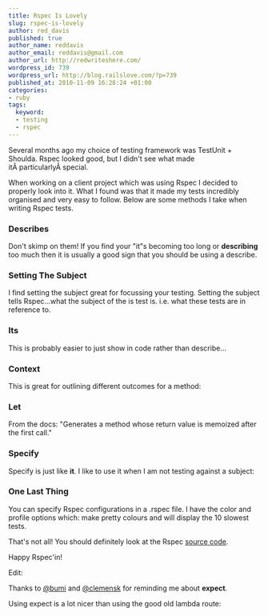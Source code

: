 ```yaml
--- 
title: Rspec Is Lovely
slug: rspec-is-lovely
author: red_davis
published: true
author_name: reddavis
author_email: reddavis@gmail.com
author_url: http://redwriteshere.com/
wordpress_id: 739
wordpress_url: http://blog.railslove.com/?p=739
published_at: 2010-11-09 16:28:24 +01:00
categories: 
- ruby
tags: 
  keyword: 
  - testing
  - rspec
---
```

Several months ago my choice of testing framework was TestUnit + Shoulda. Rspec looked good, but I didn't see what made it&Acirc;&nbsp;particularly&Acirc;&nbsp;special.

When working on a client project which was using Rspec I decided to properly look into it. What I found was that it made my tests incredibly organised and very easy to follow. Below are some methods I take when writing Rspec tests.
<h3>Describes</h3>
Don't skimp on them! If you find your "it"s becoming too long or <strong>describing</strong> too much then it is usually a good sign that you should be using a describe.

<script src="https://gist.github.com/669076.js?file=gistfile1.rb"></script>
<h3>Setting The Subject</h3>

I find setting the subject great for focussing your testing. Setting the subject tells Rspec...what the subject of the is test is. i.e. what these tests are in reference to.  <script src="https://gist.github.com/669090.js?file=gistfile1.rb"></script>

<h3>Its</h3>

This is probably easier to just show in code rather than describe...

<script src="https://gist.github.com/669093.js?file=gistfile1.rb"></script>

<h3>Context</h3>

This is great for outlining different outcomes for a method:

<script src="https://gist.github.com/669111.js?file=gistfile1.rb"></script>

<h3>Let</h3>

From the docs: "Generates a method whose return value is memoized after the first call."

<script src="https://gist.github.com/669118.js?file=gistfile1.rb"></script>

<h3>Specify</h3>

Specify is just like <strong>it</strong>. I like to use it when I am not testing against a subject:

<script src="https://gist.github.com/669129.js?file=gistfile1.rb"></script>

<h3>One Last Thing</h3>

You can specify Rspec configurations in a .rspec file. I have the color and profile options which: make pretty colours and will display the 10 slowest tests.

<script src="https://gist.github.com/669133.js?file=.rspec"></script>

That's not all! You should definitely look at the Rspec <a href="http://github.com/rspec/">source code</a>.

Happy Rspec'in!

Edit:

Thanks to <a href="http://twitter.com/bumi">@bumi</a> and <a href="http://twitter.com/clemensk">@clemensk</a> for reminding me about <strong>expect</strong>.

<script src="https://gist.github.com/669158.js?file=gistfile1.rb"></script>

Using expect is a lot nicer than using the good old lambda route:

<script src="https://gist.github.com/669202.js?file=gistfile1.txt"></script>
